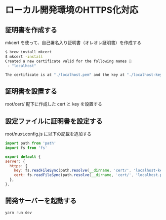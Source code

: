 # ローカル開発環境のHTTPS化対応

## 証明書を作成する

mkcert を使って、自己署名入り証明書（オレオレ証明書）を作成する

```bash
$ brew install mkcert
$ mkcert -install
Created a new certificate valid for the following names 📜
 - "localhost"

The certificate is at "./localhost.pem" and the key at "./localhost-key.pem" ✅
```

## 証明書を設置する

root/cert/ 配下に作成した cert と key を設置する

## 設定ファイルに証明書を設定する

root/nuxt.config.js に以下の記載を追加する

```js
import path from 'path'
import fs from 'fs'

export default {
server: {
  https: {
    key: fs.readFileSync(path.resolve(__dirname, 'cert/', 'localhost-key.pem')),
    cert: fs.readFileSync(path.resolve(__dirname, 'cert/', 'localhost.pem')),
  },
},
```

## 開発サーバーを起動する

```bash
yarn run dev
```
